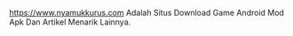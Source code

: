 https://www.nyamukkurus.com Adalah Situs Download Game Android Mod Apk Dan Artikel Menarik Lainnya.
